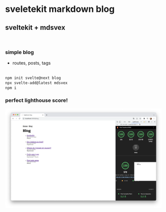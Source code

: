 # sveletekit markdown blog

## sveltekit + mdsvex

<br>

### simple blog

- routes, posts, tags
  <br>
  <br>

```
npm init svelte@next blog
npx svelte-add@latest mdsvex
npm i
```

### perfect lighthouse score!

![lighthouse](static/lighthouse.png)
